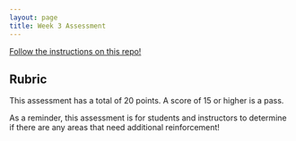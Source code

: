 ```yaml
---
layout: page
title: Week 3 Assessment
---
```


[Follow the instructions on this repo!](https://github.com/turingschool-examples/Launch_6490)

## Rubric

This assessment has a total of 20 points.  A score of 15 or higher is a pass.

As a reminder, this assessment is for students and instructors to determine if there are any areas that need additional reinforcement!
